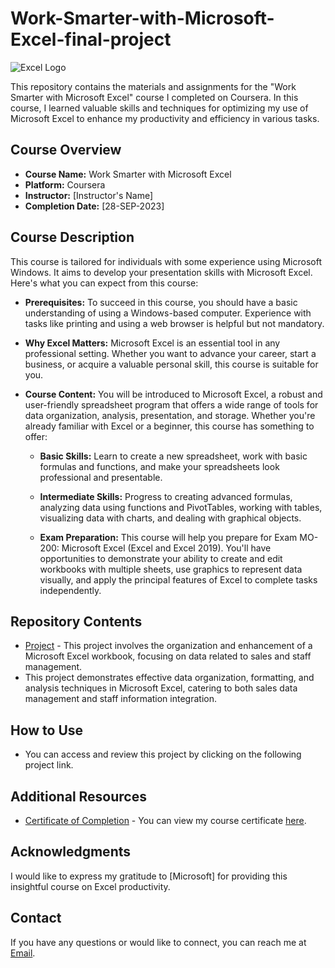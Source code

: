 # Work-Smarter-with-Microsoft-Excel-final-project

![Excel Logo](C:\Users\Allwin\Desktop.png) 

This repository contains the materials and assignments for the "Work Smarter with Microsoft Excel" course I completed on Coursera. In this course, I learned valuable skills and techniques for optimizing my use of Microsoft Excel to enhance my productivity and efficiency in various tasks.

## Course Overview

- **Course Name:** Work Smarter with Microsoft Excel
- **Platform:** Coursera
- **Instructor:** [Instructor's Name]
- **Completion Date:** [28-SEP-2023]

## Course Description
This course is tailored for individuals with some experience using Microsoft Windows. It aims to develop your presentation skills with Microsoft Excel. Here's what you can expect from this course:

- **Prerequisites:** To succeed in this course, you should have a basic understanding of using a Windows-based computer. Experience with tasks like printing and using a web browser is helpful but not mandatory.

- **Why Excel Matters:** Microsoft Excel is an essential tool in any professional setting. Whether you want to advance your career, start a business, or acquire a valuable personal skill, this course is suitable for you.

- **Course Content:** You will be introduced to Microsoft Excel, a robust and user-friendly spreadsheet program that offers a wide range of tools for data organization, analysis, presentation, and storage. Whether you're already familiar with Excel or a beginner, this course has something to offer:

  - **Basic Skills:** Learn to create a new spreadsheet, work with basic formulas and functions, and make your spreadsheets look professional and presentable.

  - **Intermediate Skills:** Progress to creating advanced formulas, analyzing data using functions and PivotTables, working with tables, visualizing data with charts, and dealing with graphical objects.

  - **Exam Preparation:** This course will help you prepare for Exam MO-200: Microsoft Excel (Excel and Excel 2019). You'll have opportunities to demonstrate your ability to create and edit workbooks with multiple sheets, use graphics to represent data visually, and apply the principal features of Excel to complete tasks independently.



## Repository Contents
- [Project](https://1drv.ms/x/s!AqaXiM3yxztZhGuQtwHIYYnS_LRE/) - This project involves the organization and enhancement of a Microsoft Excel workbook, focusing on data related to sales and staff management.
- This project demonstrates effective data organization, formatting, and analysis techniques in Microsoft Excel, catering to both sales data management and staff information integration.

## How to Use

- You can access and review this project by clicking on the following project link.

## Additional Resources

- [Certificate of Completion](https://www.coursera.org/account/accomplishments/certificate/497YFUFMSKQK) - You can view my course certificate [here](https://www.coursera.org/account/accomplishments/certificate/497YFUFMSKQK).

## Acknowledgments

I would like to express my gratitude to [Microsoft] for providing this insightful course on Excel productivity.

## Contact

If you have any questions or would like to connect, you can reach me at [Email](mehtabalam9161@gmail.com).
